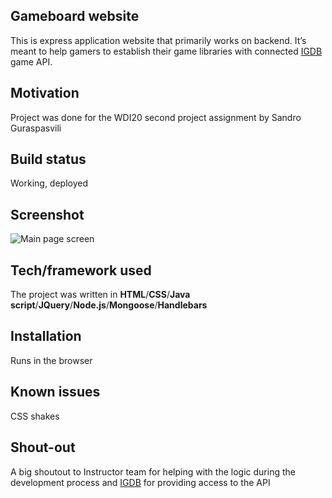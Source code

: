 ## Gameboard website
This is express application website that primarily works on backend. It’s meant to help gamers to establish their game libraries with connected [IGDB](https://www.igdb.com) game API.

## Motivation
Project was done for the WDI20 second project assignment by Sandro Guraspasvili

## Build status
Working, deployed

## Screenshot
![Main page screen](https://i.imgur.com/gI4P9U5.jpg)


## Tech/framework used
The project was written in **HTML**/**CSS**/**Java script**/**JQuery**/**Node.js**/**Mongoose**/**Handlebars**

## Installation
Runs in the browser

## Known issues
CSS shakes 

## Shout-out
A big shoutout to Instructor team for helping with the logic during the development process and [IGDB](https://www.igdb.com) for providing access to the API
